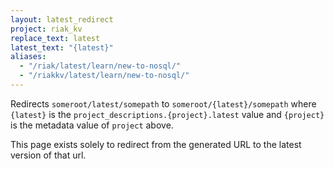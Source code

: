```yaml
---
layout: latest_redirect
project: riak_kv
replace_text: latest
latest_text: "{latest}"
aliases:
  - "/riak/latest/learn/new-to-nosql/"
  - "/riakkv/latest/learn/new-to-nosql/"
---
```


Redirects `someroot/latest/somepath` to `someroot/{latest}/somepath` 
where `{latest}` is the `project_descriptions.{project}.latest` value
and `{project}` is the metadata value of `project` above.

This page exists solely to redirect from the generated URL to the latest version of
that url.


